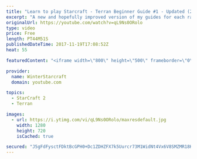 ```yaml
---
title: "Learn to play Starcraft - Terran Beginner Guide #1 - Updated (2017 LOTV)"
excerpt: "A new and hopefully improved version of my guides for each race where I go over as many basics as possible while doing it live :)  I strongly believe that a super structured guide style is not very helpful compared to watching/playing the game actively.  Feedback is greatly appreciated. -- Watch live"
originalUrl: https://youtube.com/watch?v=qL9Ns0ORolo
type: video
price: Free
length: PT44M51S
publishedDateTime: 2017-11-19T17:08:52Z
heat: 55

featuredContent: "<iframe width=\"800\" height=\"500\" frameborder=\"0\" src=\"https://www.youtube.com/embed/qL9Ns0ORolo\" allow=\"accelerometer; autoplay; encrypted-media; gyroscope; picture-in-picture\" allowfullscreen></iframe>"

provider:
  name: WinterStarcraft
  domain: youtube.com

topics:
  - StarCraft 2
  - Terran

images:
  - url: https://i.ytimg.com/vi/qL9Ns0ORolo/maxresdefault.jpg
    width: 1280
    height: 720
    isCached: true

secured: "J5gFdFysctFDktBcGPH0+Dc1ZDHZFX7k5Uurcr73M1WidNt4Vx6V8SMZMR18KR9bc+cuNDRuFDDft6V1RoLG4j2ITrBbSPIBdgv6VVC47mr+MZ594a9UPJUBy4FZ1pCkoWS3MBb7zDN5vnnoqiLnQ5Uxqm6Lg7afmUKFkXwfAau15bm/czpq6Bh9sKTcOxUob2bqW5PQAHbGbIJHiDgtgNmrp+J8QdKbLLY0DhujR7Z+s+/ixTZaWL6M0MfsIkSC3TNc224jlLVEZnWjCS8UYz3cryx6dlPlZgeRrI2aYoO4ztL4uJ6EDFtdXe5S44PPOsWYJsibzGuzqrtyYnw9OEEoeSAf212zYxnVNlxqwB8EMz+EOYBxFf3zy+kMERwEXKY0x18De1+bqwUXQv/MIdT1gqWIRqIQ66lP5OaZYVj6vPUeUhB+QYl1e2PntknC;UFWPAv1eINa7IevlBwyErA=="
---
```


